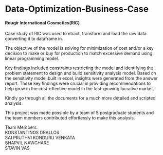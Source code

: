 # Data-Optimization-Business-Case

#### Rougir International Cosmetics(RIC)

Case study of RIC was used to etract, transform and load the raw data converting it to dataframe in.

The objective of the model is solving for minimization of cost and/or a key decision to make or buy for production to match excessive demand using linear programming model.

Key findings included constraints restricting the model and identifying the problem statement to design and build sensitivity analysis model. Based on the sensitivity model built in excel, insights were generated from the answer report. These key findings were crucial in providing recommendations to help grow in the cost-effective model in the fast-growing lucrative market.

Kindly go through all the documents for a much more detailed and scripted analysis.

This project was made possible by a team of 5 postgraduate students and the team members contributed effortlessly to make this analysis.

Team Members: <br>
KONSTANTINOS DRALLOS <br>
SAI PRUTHVI KONDURU VENKATA <br>
SHARVIL NAWGHARE <br>
STAVIN VAS <br>
